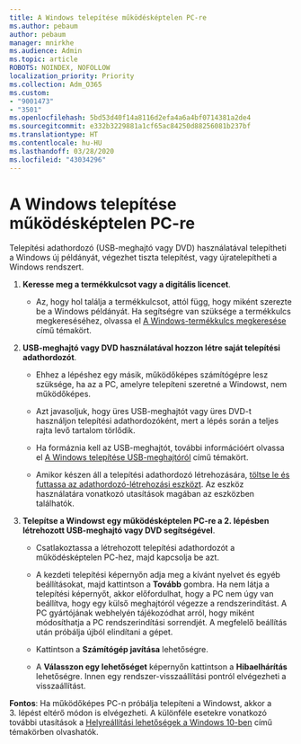 ```yaml
---
title: A Windows telepítése működésképtelen PC-re
ms.author: pebaum
author: pebaum
manager: mnirkhe
ms.audience: Admin
ms.topic: article
ROBOTS: NOINDEX, NOFOLLOW
localization_priority: Priority
ms.collection: Adm_O365
ms.custom:
- "9001473"
- "3501"
ms.openlocfilehash: 5bd53d40f14a8116d2efa4a6a4bf0714381a2de4
ms.sourcegitcommit: e332b3229881a1cf65ac84250d88256081b237bf
ms.translationtype: HT
ms.contentlocale: hu-HU
ms.lasthandoff: 03/28/2020
ms.locfileid: "43034296"
---
```

# <a name="install-windows-on-a-nonfunctional-pc"></a>A Windows telepítése működésképtelen PC-re

Telepítési adathordozó (USB-meghajtó vagy DVD) használatával telepítheti a Windows új példányát, végezhet tiszta telepítést, vagy újratelepítheti a Windows rendszert.

1. **Keresse meg a termékkulcsot vagy a digitális licencet**.

    - Az, hogy hol találja a termékkulcsot, attól függ, hogy miként szerezte be a Windows példányát. Ha segítségre van szüksége a termékkulcs megkereséséhez, olvassa el [A Windows-termékkulcs megkeresése](https://support.microsoft.com/help/10749/windows-10-find-product-key) című témakört. 

2. **USB-meghajtó vagy DVD használatával hozzon létre saját telepítési adathordozót**.

    - Ehhez a lépéshez egy másik, működőképes számítógépre lesz szüksége, ha az a PC, amelyre telepíteni szeretné a Windowst, nem működőképes.

    - Azt javasoljuk, hogy üres USB-meghajtót vagy üres DVD-t használjon telepítési adathordozóként, mert a lépés során a teljes rajta levő tartalom törlődik.

    - Ha formáznia kell az USB-meghajtót, további információért olvassa el [A Windows telepítése USB-meghajtóról](https://docs.microsoft.com/windows-hardware/manufacture/desktop/install-windows-from-a-usb-flash-drive) című témakört.

    - Amikor készen áll a telepítési adathordozó létrehozására, [töltse le és futtassa az adathordozó-létrehozási eszközt](https://www.microsoft.com/software-download/windows10). Az eszköz használatára vonatkozó utasítások magában az eszközben találhatók.

3. **Telepítse a Windowst egy működésképtelen PC-re a 2. lépésben létrehozott USB-meghajtó vagy DVD segítségével**.

    - Csatlakoztassa a létrehozott telepítési adathordozót a működésképtelen PC-hez, majd kapcsolja be azt.

    - A kezdeti telepítési képernyőn adja meg a kívánt nyelvet és egyéb beállításokat, majd kattintson a **Tovább** gombra. Ha nem látja a telepítési képernyőt, akkor előfordulhat, hogy a PC nem úgy van beállítva, hogy egy külső meghajtóról végezze a rendszerindítást. A PC gyártójának webhelyén tájékozódhat arról, hogy miként módosíthatja a PC rendszerindítási sorrendjét. A megfelelő beállítás után próbálja újból elindítani a gépet.

    - Kattintson a **Számítógép javítása** lehetőségre.

    - A **Válasszon egy lehetőséget** képernyőn kattintson a **Hibaelhárítás** lehetőségre. Innen egy rendszer-visszaállítási pontról elvégezheti a visszaállítást.

**Fontos**: Ha működőképes PC-n próbálja telepíteni a Windowst, akkor a 3. lépést eltérő módon is elvégezheti. A különféle esetekre vonatkozó további utasítások a [Helyreállítási lehetőségek a Windows 10-ben](https://support.microsoft.com/help/12415/windows-10-recovery-options) című témakörben olvashatók.
